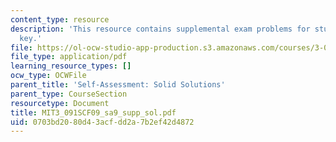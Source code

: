 ```yaml
---
content_type: resource
description: 'This resource contains supplemental exam problems for study: solution
  key.'
file: https://ol-ocw-studio-app-production.s3.amazonaws.com/courses/3-091sc-introduction-to-solid-state-chemistry-fall-2010/0703bd2080d43acfdd2a7b2ef42d4872_MIT3_091SCF09_sa9_supp_sol.pdf
file_type: application/pdf
learning_resource_types: []
ocw_type: OCWFile
parent_title: 'Self-Assessment: Solid Solutions'
parent_type: CourseSection
resourcetype: Document
title: MIT3_091SCF09_sa9_supp_sol.pdf
uid: 0703bd20-80d4-3acf-dd2a-7b2ef42d4872
---
```

